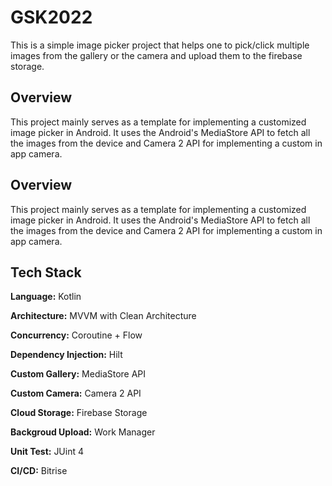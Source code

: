 
# GSK2022

This is a simple image picker project that helps one to pick/click multiple images from the gallery or the camera and upload them to the firebase storage.

##  Overview
This project mainly serves as a template for implementing a customized image picker in Android. 
It uses the Android's MediaStore API to fetch all the images from the device and Camera 2 API for implementing a custom in app camera.
##  Overview
This project mainly serves as a template for implementing a customized image picker in Android. 
It uses the Android's MediaStore API to fetch all the images from the device and Camera 2 API for implementing a custom in app camera.
## Tech Stack

**Language:** Kotlin

**Architecture:** MVVM with Clean Architecture

**Concurrency:** Coroutine + Flow

**Dependency Injection:** Hilt

**Custom Gallery:** MediaStore API

**Custom Camera:** Camera 2 API

**Cloud Storage:** Firebase Storage

**Backgroud Upload:** Work Manager

**Unit Test:** JUint 4

**CI/CD:** Bitrise

